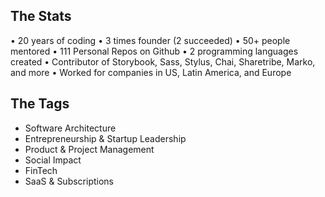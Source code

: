 ## The Stats

• 20 years of coding
• 3 times founder (2 succeeded)
• 50+ people mentored
• 111 Personal Repos on Github
• 2 programming languages created
• Contributor of Storybook, Sass, Stylus, Chai, Sharetribe, Marko, and more
• Worked for companies in US, Latin America, and Europe

## The Tags

- Software Architecture
- Entrepreneurship & Startup Leadership
- Product & Project Management
- Social Impact
- FinTech
- SaaS & Subscriptions

